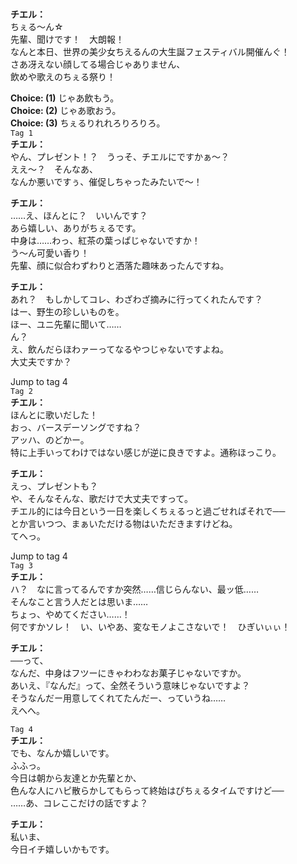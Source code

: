# 

  
**チエル：**  
ちぇる～ん☆  
先輩、聞けです！　大朗報！  
なんと本日、世界の美少女ちえるんの大生誕フェスティバル開催んぐ！  
さあ冴えない顔してる場合じゃありません、  
飲めや歌えのちぇる祭り！  
  
**Choice: (1)**  じゃあ飲もう。  
**Choice: (2)**  じゃあ歌おう。  
**Choice: (3)**  ちぇるりれれろりろりろ。  
`Tag 1`  
**チエル：**  
やん、プレゼント！？　うっそ、チエルにですかぁ～？  
ええ～？　そんなあ、  
なんか悪いですぅ、催促しちゃったみたいで～！  
  
**チエル：**  
……え、ほんとに？　いいんです？  
あら嬉しい、ありがちぇるです。  
中身は……わっ、紅茶の葉っぱじゃないですか！  
う～ん可愛い香り！  
先輩、顔に似合わずわりと洒落た趣味あったんですね。  
  
**チエル：**  
あれ？　もしかしてコレ、わざわざ摘みに行ってくれたんです？  
はー、野生の珍しいものを。  
ほー、ユニ先輩に聞いて……  
ん？  
え、飲んだらほわァーってなるやつじゃないですよね。  
大丈夫ですか？  
  
Jump to tag 4  
`Tag 2`  
**チエル：**  
ほんとに歌いだした！  
おっ、バースデーソングですね？  
アッハ、のどかー。  
特に上手いってわけではない感じが逆に良きですよ。通称ほっこり。  
  
**チエル：**  
えっ、プレゼントも？  
や、そんなそんな、歌だけで大丈夫ですって。  
チエル的には今日という一日を楽しくちぇるっと過ごせればそれで──  
とか言いつつ、まぁいただける物はいただきますけどね。  
てへっ。  
  
Jump to tag 4  
`Tag 3`  
**チエル：**  
ハ？　なに言ってるんですか突然……信じらんない、最ッ低……  
そんなこと言う人だとは思いま……  
ちょっ、やめてください……！  
何ですかソレ！　い、いやあ、変なモノよこさないで！　ひぎいぃぃ！  
  
**チエル：**  
──って、  
なんだ、中身はフツーにきゃわわなお菓子じゃないですか。  
あいえ、『なんだ』って、全然そういう意味じゃないですよ？  
そうなんだー用意してくれてたんだー、っていうね……  
えへへ。  
  
`Tag 4`  
**チエル：**  
でも、なんか嬉しいです。  
ふふっ。  
今日は朝から友達とか先輩とか、  
色んな人にハピ散らかしてもらって終始はぴちぇるタイムですけど──  
……あ、コレここだけの話ですよ？  
  
**チエル：**  
私いま、  
今日イチ嬉しいかもです。  
